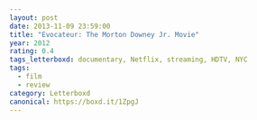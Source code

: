 ```yaml
---
layout: post 
date: 2013-11-09 23:59:00
title: "Evocateur: The Morton Downey Jr. Movie"
year: 2012
rating: 0.4
tags_letterboxd: documentary, Netflix, streaming, HDTV, NYC
tags:
  - film
  - review
category: Letterboxd
canonical: https://boxd.it/1ZpgJ
---
```

